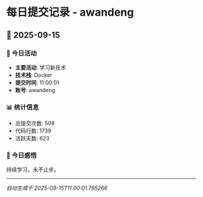 # 每日提交记录 - awandeng

## 📅 2025-09-15

### 🎯 今日活动
- **主要活动**: 学习新技术
- **技术栈**: Docker
- **提交时间**: 11:00:01
- **账号**: awandeng

### 📊 统计信息
- 总提交次数: 508
- 代码行数: 1739
- 活跃天数: 623

### 💭 今日感悟
持续学习，永不止步。

---
*自动生成于 2025-09-15T11:00:01.795266*
